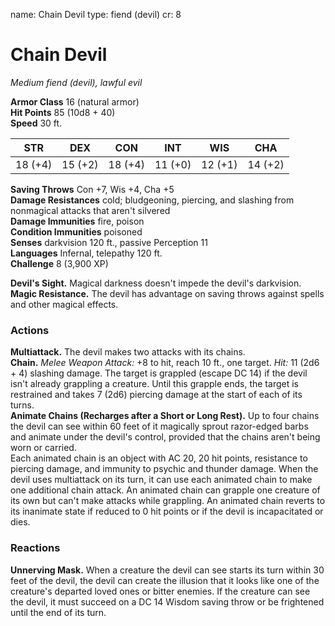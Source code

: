name: Chain Devil type: fiend (devil) cr: 8

# Chain Devil
_Medium fiend (devil), lawful evil_

**Armor Class** 16 (natural armor)    
**Hit Points** 85 (10d8 + 40)    
**Speed** 30 ft.

| STR     | DEX     | CON     | INT     | WIS     | CHA     |
| ------- | ------- | ------- | ------- | ------- | ------- |
| 18 (+4) | 15 (+2) | 18 (+4) | 11 (+0) | 12 (+1) | 14 (+2) |

**Saving Throws** Con +7, Wis +4, Cha +5    
**Damage Resistances** cold; bludgeoning, piercing, and slashing from nonmagical attacks that aren't silvered    
**Damage Immunities** fire, poison    
**Condition Immunities** poisoned    
**Senses** darkvision 120 ft., passive Perception 11    
**Languages** Infernal, telepathy 120 ft.    
**Challenge** 8 (3,900 XP)

**Devil's Sight.** Magical darkness doesn't impede the devil's darkvision.    
**Magic Resistance.** The devil has advantage on saving throws against spells and other magical effects.

### Actions
**Multiattack.** The devil makes two attacks with its chains.    
**Chain.** _Melee Weapon Attack:_ +8 to hit, reach 10 ft., one target. _Hit:_ 11 (2d6 + 4) slashing damage. The target is grappled (escape DC 14) if the devil isn't already grappling a creature. Until this grapple ends, the target is restrained and takes 7 (2d6) piercing damage at the start of each of its turns.    
**Animate Chains (Recharges after a Short or Long Rest).** Up to four chains the devil can see within 60 feet of it magically sprout razor-­edged barbs and animate under the devil's control, provided that the chains aren't being worn or carried.    
Each animated chain is an object with AC 20, 20 hit points, resistance to piercing damage, and immunity to psychic and thunder damage. When the devil uses multiattack on its turn, it can use each animated chain to make one additional chain attack. An animated chain can grapple one creature of its own but can't make attacks while grappling. An animated chain reverts to its inanimate state if reduced to 0 hit points or if the devil is incapacitated or dies.

### Reactions
**Unnerving Mask.** When a creature the devil can see starts its turn within 30 feet of the devil, the devil can create the illusion that it looks like one of the creature's departed loved ones or bitter enemies. If the creature can see the devil, it must succeed on a DC 14 Wisdom saving throw or be frightened until the end of its turn.